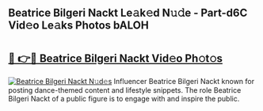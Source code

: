 ## Beatrice Bilgeri Nackt Le𝚊k𝚎d N𝚞𝚍e - Part-d6C Vid𝚎o Le𝚊ks Photos bALOH

# <h2><a href="http://fb9vxl.evod.top/?m=Beatrice+Bilgeri+Nackt">🔗 👉🔴 Beatrice Bilgeri Nackt Vid𝚎o Ph𝚘t𝚘s</a></h2>

[![Beatrice Bilgeri Nackt N𝚞d𝚎s](https://i.imgur.com/8V9OHl7.gif)](http://fb9vxl.evod.top/?m=Beatrice+Bilgeri+Nackt)
Influencer Beatrice Bilgeri Nackt known for posting dance-themed content and lifestyle snippets. The role Beatrice Bilgeri Nackt of a public figure is to engage with and inspire the public. 

